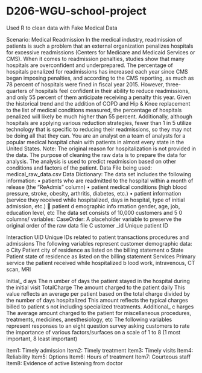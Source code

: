 # D206-WGU-school-project
Used R to clean data with Fake Medical Data

Scenario: Medical Readmission
In the medical industry, readmission of patients is such a problem that an external organization penalizes hospitals for excessive readmissions (Centers for Medicare and Medicaid Services or CMS). When it comes to readmission penalties, studies show that many hospitals are overconfident and underprepared. The percentage of hospitals penalized for readmissions has increased each year since CMS began imposing penalties, and according to the CMS reporting, as much as 78 percent of hospitals were fined in fiscal year 2015. However, three-quarters of hospitals feel confident in their ability to reduce readmissions, and only 55 percent of them anticipate receiving a penalty this year. Given the historical trend and the addition of COPD and Hip & Knee replacement to the list of medical conditions measured, the percentage of hospitals penalized will likely be much higher than 55 percent. Additionally, although hospitals are applying various reduction strategies, fewer than 1 in 5 utilize technology that is specific to reducing their readmissions, so they may not be doing all that they can.
You are an analyst on a team of analysts for a popular medical hospital chain with patients in almost every state in the United States.
Note: The original reason for hospitalization is not provided in the data. The purpose of cleaning the raw data is to prepare the data for analysis. The analysis is used to predict readmission based on other conditions and factors of the patient.
Data File being used:
medical_raw_data.csv
Data
Dictionary:
The data set includes the following information:
• patients who are readmitted to the hospital within a month of release (the “ReAdmis” column) • patient medical conditions (high blood pressure, stroke, obesity, arthritis, diabetes, etc.) • patient information (service they received while hospitalized, days in hospital, type of initial admission, etc.)  patient d emographic info rmation gender, age, job, education level, etc
The data set consists of 10,000 customers and 5 0 columns/ variables:
CaseOrder: A placeholder variable to preserve the original order of the raw data file
C ustomer _id Unique patient ID

Interaction UID Unique IDs related to patient transactions procedures and
admissions
The
following variables represent customer demographic data:
o
City Patient city of residence as listed on the billing statement
o
State Patient state of residence as listed on the billing statement
Services Primary service the patient received while hospitalized b lood work,
intravenous, CT scan, MRI

Initial_ d ays The n umber of days the patient stayed in the hospital during the initial
visit
TotalCharge The amount charged to the patient daily This value reflects an average
per patient based on the total charge divided by the number of days hospitalized This
amount reflects the typical charges billed to patient s not including specialized
treatments.
Additional_ c harges The average amount charged to the patient for miscellaneous
procedures, treatments, medicines, anesthesiology, etc
The following variables represent responses to an eight question survey asking customers
to rate the importance of various factors/surfaces on a scale of 1 to 8 (1 most important,
8 least important)

Item1: Timely admission
Item2: Timely treatment
Item3: Timely visits
Item4: Reliability
Item5: Options
Item6: Hours of treatment
Item7: Courteous staff
Item8: Evidence of active listening from doctor
